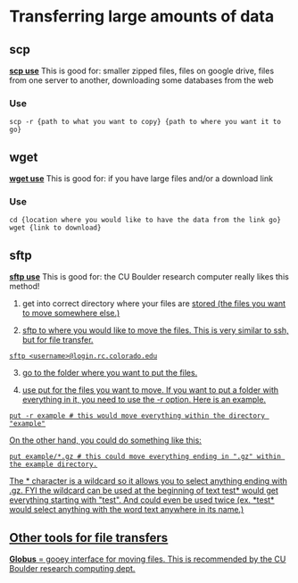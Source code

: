 # **Transferring large amounts of data**

## scp 
[**scp use**](https://linuxize.com/post/how-to-use-scp-command-to-securely-transfer-files/)
This is good for: smaller zipped files, files on google drive, files from one server to another, downloading some databases from the web

### Use
```
scp -r {path to what you want to copy} {path to where you want it to go}
```

## wget 
[**wget use**](https://www.digitalocean.com/community/tutorials/how-to-use-wget-to-download-files-and-interact-with-rest-apis)
This is good for: if you have large files and/or a download link

### Use
```
cd {location where you would like to have the data from the link go}
wget {link to download}
```

## sftp 
[**sftp use**](https://www.digitalocean.com/community/tutorials/how-to-use-sftp-to-securely-transfer-files-with-a-remote-server)
This is good for: the CU Boulder research computer really likes this method! 

1. get into correct directory where your files are <u>stored<u> (the files you want to move somewhere else.)


2. sftp to where you would like to move the files.  This is very similar to ssh, but for file transfer.
```
sftp <username>@login.rc.colorado.edu
```

3. go to the folder where you want to <u>put<u> the files. 

	
4. use put for the files you want to move.  If you want to put a folder with everything in it, you need to use the -r option.  Here is an example.
```
put -r example # this would move everything within the directory "example"
```

On the other hand, you could do something like this:
```
put example/*.gz # this could move everything ending in ".gz" within the example directory.
```
The \* character is a wildcard so it allows you to select anything ending with .gz. FYI the wildcard can be used at the beginning of text test\* would get everything starting with "test". And could even be used twice (ex. \*test\* would select anything with the word text anywhere in its name.)


## Other tools for file transfers 
[**Globus**](https://www.globus.org/) = gooey interface for moving files. This is recommended by the CU Boulder research computing dept. 